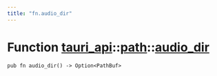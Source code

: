 ```yaml
---
title: "fn.audio_dir"
---
```


# Function [tauri_api](/docs/api/rust/tauri_api/../index.html)::​[path](/docs/api/rust/tauri_api/index.html)::​[audio_dir](/docs/api/rust/tauri_api/)

    pub fn audio_dir() -> Option<PathBuf>

      